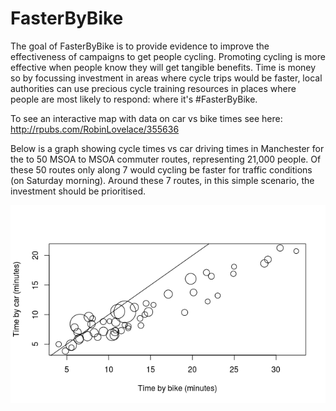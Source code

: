 
<!-- README.md is generated from README.Rmd. Please edit that file -->
FasterByBike
============

The goal of FasterByBike is to provide evidence to improve the effectiveness of campaigns to get people cycling. Promoting cycling is more effective when people know they will get tangible benefits. Time is money so by focussing investment in areas where cycle trips would be faster, local authorities can use precious cycle training resources in places where people are most likely to respond: where it's \#FasterByBike.

To see an interactive map with data on car vs bike times see here: <http://rpubs.com/RobinLovelace/355636>

Below is a graph showing cycle times vs car driving times in Manchester for the to 50 MSOA to MSOA commuter routes, representing 21,000 people. <!-- sum(l$all) --> Of these 50 routes only along 7 would cycling be faster for traffic conditions (on Saturday morning). Around these 7 routes, in this simple scenario, the investment should be prioritised.

<img src="figures/scatterplot-bike-car-time.png" width="641" />
